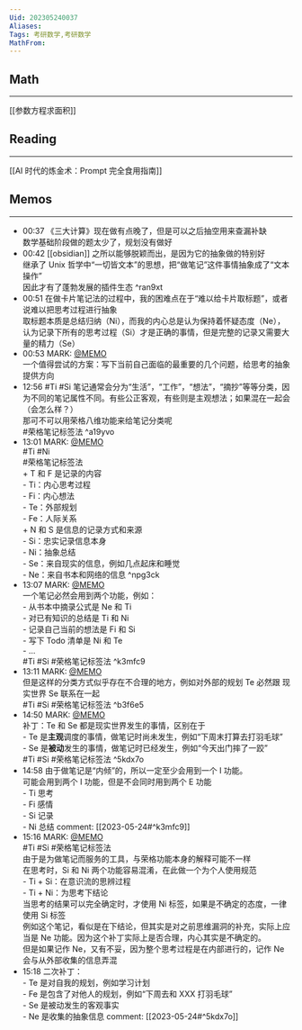 ```yaml
---
Uid: 202305240037
Aliases:
Tags: 考研数学,考研数学
MathFrom:
---
```


## Math
---

[[参数方程求面积]]

## Reading
---

[[AI 时代的炼金术：Prompt 完全食用指南]]

## Memos

---

- 00:37 《三大计算》现在做有点晚了，但是可以之后抽空用来查漏补缺<br>数学基础阶段做的题太少了，规划没有做好
- 00:42 [[obsidian]] 之所以能够脱颖而出，是因为它的抽象做的特别好<br>继承了 Unix 哲学中“一切皆文本”的思想，把“做笔记”这件事情抽象成了“文本操作”<br>因此才有了蓬勃发展的插件生态 ^ran9xt
- 00:51 在做卡片笔记法的过程中，我的困难点在于“难以给卡片取标题”，或者说难以把思考过程进行抽象<br>取标题本质是总结归纳（Ni），而我的内心总是认为保持着怀疑态度（Ne），认为记录下所有的思考过程（Si）才是正确的事情，但是完整的记录又需要大量的精力（Se）
- 00:53 MARK: [@MEMO](2023052400510012)<br>一个值得尝试的方案：写下当前自己面临的最重要的几个问题，给思考的抽象提供方向
- 12:56 #Ti #Si 笔记通常会分为“生活”，“工作”，“想法”，“摘抄”等等分类，因为不同的笔记属性不同。有些公正客观，有些则是主观想法；如果混在一起会（会怎么样？）<br>那可不可以用荣格八维功能来给笔记分类呢<br>#荣格笔记标签法 ^a19yvo
- 13:01 MARK: [@MEMO](2023052412560014)<br> #Ti #Ni<br>#荣格笔记标签法<br>+ T 和 F 是记录的内容<br>- Ti：内心思考过程<br>- Fi：内心想法<br>- Te：外部规划<br>- Fe：人际关系<br>+ N 和 S 是信息的记录方式和来源<br>- Si：忠实记录信息本身<br>- Ni：抽象总结<br>- Se：来自现实的信息，例如几点起床和睡觉<br>- Ne：来自书本和网络的信息 ^npg3ck
- 13:07 MARK: [@MEMO](2023052413010015)<br>一个笔记必然会用到两个功能，例如：<br>- 从书本中摘录公式是 Ne 和 Ti<br>- 对已有知识的总结是 Ti 和 Ni<br>- 记录自己当前的想法是 Fi 和 Si<br>- 写下 Todo 清单是 Ni 和 Te<br>- ...<br> #Ti #Si #荣格笔记标签法 ^k3mfc9
- 13:11 MARK: [@MEMO](2023052413010015)<br>但是这样的分类方式似乎存在不合理的地方，例如对外部的规划 Te 必然跟 现实世界 Se 联系在一起<br> #Ti #Si #荣格笔记标签法 ^b3f6e5
- 14:50 MARK: [@MEMO](2023052413110030)<br>补丁：Te 和 Se 都是现实世界发生的事情，区别在于<br>- Te 是**主观**调度的事情，做笔记时尚未发生，例如“下周末打算去打羽毛球”<br>- Se 是**被动**发生的事情，做笔记时已经发生，例如“今天出门摔了一跤”<br> #Ti #Si #荣格笔记标签法 ^5kdx7o
- 14:58 由于做笔记是“内倾”的，所以一定至少会用到一个 I 功能。<br>可能会用到两个 I 功能，但是不会同时用到两个 E 功能<br>- Ti 思考<br>- Fi 感情<br>- Si 记录<br>- Ni 总结 comment: [[2023-05-24#^k3mfc9]]
- 15:16 MARK: [@MEMO](2023052413070029)<br> #Ti #Si #荣格笔记标签法<br>由于是为做笔记而服务的工具，与荣格功能本身的解释可能不一样<br>在思考时，Si 和 Ni 两个功能容易混淆，在此做一个为个人使用规范<br>- Ti + Si：在意识流的思辨过程<br>- Ti + Ni：为思考下结论<br>当思考的结果可以完全确定时，才使用 Ni 标签，如果是不确定的态度，一律使用 Si 标签<br>例如这个笔记，看似是在下结论，但其实是对之前思维漏洞的补充，实际上应当是 Ne 功能。因为这个补丁实际上是否合理，内心其实是不确定的。<br>但是如果记作 Ne，又有不妥，因为整个思考过程是在内部进行的，记作 Ne 会与从外部收集的信息弄混
- 15:18 二次补丁：<br>- Te 是对自我的规划，例如学习计划<br>- Fe 是包含了对他人的规划，例如“下周去和 XXX 打羽毛球”<br>- Se 是被动发生的客观事实<br>- Ne 是收集的抽象信息 comment: [[2023-05-24#^5kdx7o]]
